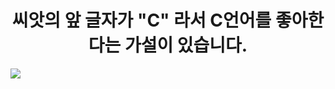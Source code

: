   <div id="main">
        <h1 style="text-align: center;">씨앗의 앞 글자가 "C" 라서 C언어를 좋아한다는 가설이 있습니다.</h1>
    </div>
    <div class="Pic-C">
        <div>
            <img src='https://ifh.cc/g/tBSCBz.png'>
        </div>
        <div>
            <img src="" alt="">
        </div>
        <div>
            <img src="" alt="">
        </div>
    </div>
